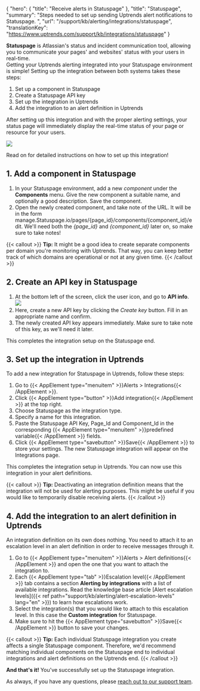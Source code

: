 {
  "hero": {
    "title": "Receive alerts in Statuspage"
  }, 
  "title": "Statuspage",
  "summary": "Steps needed to set up sending Uptrends alert notifications to Statuspage. ",
  "url": "/support/kb/alerting/integrations/statuspage",
  "translationKey": "https://www.uptrends.com/support/kb/integrations/statuspage" 
}

**Statuspage** is Atlassian's status and incident communication tool, allowing you to communicate your pages' and websites' status with your users in real-time.  
Getting your Uptrends alerting integrated into your Statuspage environment is simple! Setting up the integration between both systems takes these steps:

1.  Set up a component in Statuspage
2.  Create a Statuspage API key
3.  Set up the integration in Uptrends
4.  Add the integration to an alert definition in Uptrends

After setting up this integration and with the proper alerting settings, your status page will immediately display the real-time status of your page or resource for your users.

![](/img/content/f3be08ae-f844-41eb-be59-67b5de6b9901.png)

Read on for detailed instructions on how to set up this integration!

## 1. Add a component in Statuspage

1.  In your Statuspage environment, add a new *component* under the **Components** menu. Give the new component a suitable name, and optionally a good description. Save the component.
2.  Open the newly created component, and take note of the URL. It will be in the form manage.Statuspage.io/pages/{page\_id}/components/{component\_id}/edit. We'll need both the *{page\_id}* and *{component\_id}* later on, so make sure to take notes!

{{< callout >}}
**Tip:** It might be a good idea to create separate components per domain you're monitoring with Uptrends. That way, you can keep better track of which domains are operational or not at any given time.
{{< /callout >}}

## 2. Create an API key in Statuspage

1.  At the bottom left of the screen, click the user icon, and go to **API info**. ![](/img/content/564d3038-8587-414a-8ebf-b863fd0cefad.png)
2.  Here, create a new API key by clicking the *Create key* button. Fill in an appropriate name and confirm.
3.  The newly created API key appears immediately. Make sure to take note of this key, as we'll need it later.

This completes the integration setup on the Statuspage end.

## 3. Set up the integration in Uptrends

To add a new integration for Statuspage in Uptrends, follow these steps:

1.  Go to {{< AppElement type="menuitem" >}}Alerts > Integrations{{< /AppElement >}}.
2.  Click {{< AppElement type="button" >}}Add integration{{< /AppElement >}} at the top right.
3.  Choose Statuspage as the integration type.
4.  Specify a name for this integration.
5.  Paste the Statuspage API Key, Page\_Id and Component\_Id in the corresponding {{< AppElement type="menuitem" >}}predefined variable{{< /AppElement >}} fields.
6.  Click {{< AppElement type="savebutton" >}}Save{{< /AppElement >}} to store your settings. The new Statuspage integration will appear on the Integrations page.

This completes the integration setup in Uptrends. You can now use this integration in your alert definitions.

{{< callout >}}
**Tip:** Deactivating an integration definition means that the integration will not be used for alerting purposes. This might be useful if you would like to temporarily disable receiving alerts.
{{< /callout >}}

## 4. Add the integration to an alert definition in Uptrends

An integration definition on its own does nothing. You need to attach it to an escalation level in an alert definition in order to receive messages through it.

1.  Go to {{< AppElement type="menuitem" >}}Alerts > Alert definitions{{< /AppElement >}} and open the one that you want to attach the integration to.
2.  Each {{< AppElement type="tab" >}}Escalation level{{< /AppElement >}} tab contains a section **Alerting by integrations** with a list of available integrations. Read the knowledge base article [Alert escalation levels]({{< ref path="support/kb/alerting/alert-escalation-levels" lang="en" >}}) to learn how escalations work.
3.  Select the integration(s) that you would like to attach to this escalation level. In this case the **Custom integration** for Statuspage. 
4.  Make sure to hit the {{< AppElement type="savebutton" >}}Save{{< /AppElement >}} button to save your changes.

{{< callout >}}
**Tip:** Each individual Statuspage integration you create affects a single Statuspage component. Therefore, we'd recommend matching individual components on the Statuspage end to individual integrations and alert definitions on the Uptrends end.
{{< /callout >}}

**And that's it!** You've successfully set up the Statuspage integration.

As always, if you have any questions, please [reach out to our support team](/contact).
